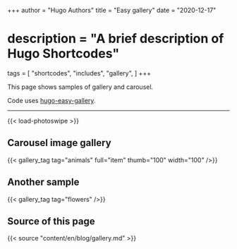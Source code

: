 +++
author = "Hugo Authors"
title = "Easy gallery"
date = "2020-12-17"
# description = "A brief description of Hugo Shortcodes"
tags = [
    "shortcodes",
    "includes",
    "gallery",
]
+++

This page shows samples of gallery and carousel.
<!--more-->
Code uses 
[hugo-easy-gallery](https://github.com/liwenyip/hugo-easy-gallery).
<!--more-->

---
{{< load-photoswipe >}}

## Carousel image gallery

{{< gallery_tag tag="animals" full="item" thumb="100" width="100" />}}

## Another sample

{{< gallery_tag tag="flowers" />}}

## Source of this page

{{< source "content/en/blog/gallery.md" >}}
